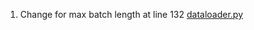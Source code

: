 1. Change for max batch length at line 132 [dataloader.py](https://github.com/VibhuJawa/vqa-2018/blob/master/utils/dataloader.py#L132)

